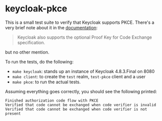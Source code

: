 # keycloak-pkce

This is a small test suite to verify that Keycloak supports PKCE. 
There's a very brief note about it in the [documentation](https://www.keycloak.org/docs/latest/server_admin/index.html#_oidc-auth-flows):

> Keycloak also supports the optional Proof Key for Code Exchange specification.

but no other mention. 

To run the tests, do the following:

- `make keycloak`: stands up an instance of Keycloak 4.8.3.Final on 8080
- `make client`: to create the `test` realm, `test-pkce` client and a user
- `make pkce`: to run the actual tests.

Assuming everything goes correctly, you should see the following printed:

```
Finished authorization code flow with PKCE
Verified that code cannot be exchanged when code verifier is invalid
Verified that code cannot be exchanged when code verifier is not present
```